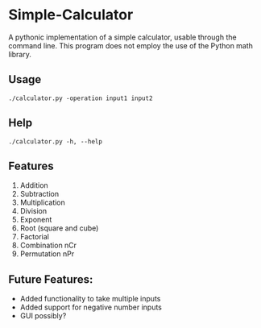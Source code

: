 # Simple-Calculator
A pythonic implementation of a simple calculator, usable through the command line. This program does not employ the use of the Python math library.

## Usage
```./calculator.py -operation input1 input2```

## Help
```./calculator.py -h, --help```

## Features 
1. Addition
2. Subtraction
3. Multiplication
4. Division
5. Exponent
6. Root (square and cube)
7. Factorial
8. Combination nCr
9. Permutation nPr

## Future Features:
- Added functionality to take multiple inputs
- Added support for negative number inputs
- GUI possibly?